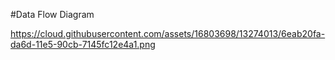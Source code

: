 #Data Flow Diagram
 
https://cloud.githubusercontent.com/assets/16803698/13274013/6eab20fa-da6d-11e5-90cb-7145fc12e4a1.png
